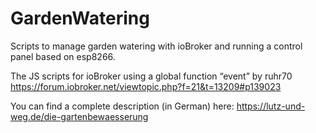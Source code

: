 # GardenWatering
Scripts to manage garden watering with ioBroker and running a control panel based on esp8266.

The JS scripts for ioBroker using a global function “event” 
by ruhr70 https://forum.iobroker.net/viewtopic.php?f=21&t=13209#p139023

You can find a complete description (in German) here: https://lutz-und-weg.de/die-gartenbewaesserung
